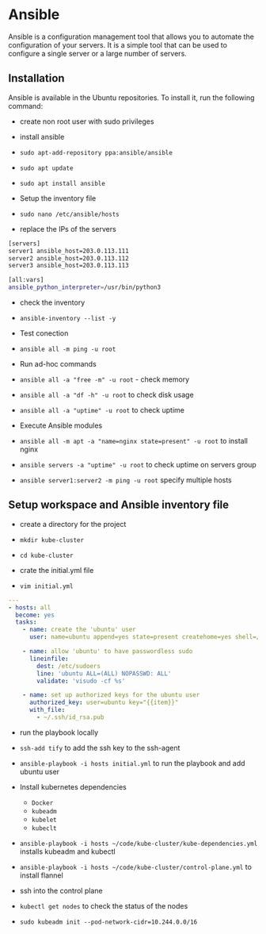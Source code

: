 # Ansible

Ansible is a configuration management tool that allows you to automate the configuration of your servers. It is a simple tool that can be used to configure a single server or a large number of servers.

## Installation

Ansible is available in the Ubuntu repositories. To install it, run the following command:

- create non root user with sudo privileges
- install ansible
- `sudo apt-add-repository ppa:ansible/ansible`
- `sudo apt update`
- `sudo apt install ansible`

- Setup the inventory file

- `sudo nano /etc/ansible/hosts`
- replace the IPs of the servers

```bash
[servers]
server1 ansible_host=203.0.113.111
server2 ansible_host=203.0.113.112
server3 ansible_host=203.0.113.113

[all:vars]
ansible_python_interpreter=/usr/bin/python3
```

- check the inventory

- `ansible-inventory --list -y`

- Test conection

- `ansible all -m ping -u root`

- Run ad-hoc commands

- `ansible all -a "free -m" -u root` - check memory
- `ansible all -a "df -h" -u root` to check disk usage
- `ansible all -a "uptime" -u root` to check uptime

- Execute Ansible modules

- `ansible all -m apt -a "name=nginx state=present" -u root` to install nginx
- `ansible servers -a "uptime" -u root` to check uptime on servers group
- `ansible server1:server2 -m ping -u root` specify multiple hosts

## Setup workspace and Ansible inventory file

- create a directory for the project

- `mkdir kube-cluster`
- `cd kube-cluster`

- crate the initial.yml file

- `vim initial.yml`

```yaml
---
- hosts: all
  become: yes
  tasks:
    - name: create the 'ubuntu' user
      user: name=ubuntu append=yes state=present createhome=yes shell=/bin/bash

    - name: allow 'ubuntu' to have passwordless sudo
      lineinfile:
        dest: /etc/sudoers
        line: 'ubuntu ALL=(ALL) NOPASSWD: ALL'
        validate: 'visudo -cf %s'

    - name: set up authorized keys for the ubuntu user
      authorized_key: user=ubuntu key="{{item}}"
      with_file:
        - ~/.ssh/id_rsa.pub
```

- run the playbook locally

- `ssh-add tify` to add the ssh key to the ssh-agent
- `ansible-playbook -i hosts initial.yml` to run the playbook and add ubuntu user

- Install kubernetes dependencies
  - `Docker`
  - `kubeadm`
  - `kubelet`
  - `kubeclt`

- `ansible-playbook -i hosts ~/code/kube-cluster/kube-dependencies.yml` installs kubeadm and kubectl

- `ansible-playbook -i hosts ~/code/kube-cluster/control-plane.yml` to install flannel

- ssh into the control plane
- `kubectl get nodes` to check the status of the nodes

- `sudo kubeadm init --pod-network-cidr=10.244.0.0/16`
